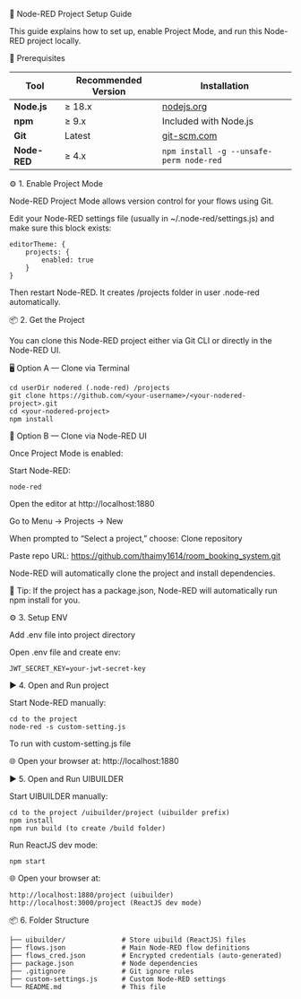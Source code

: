 🧠 Node-RED Project Setup Guide

This guide explains how to set up, enable Project Mode, and run this Node-RED project locally.

🚀 Prerequisites

| Tool         | Recommended Version | Installation                            |
| ------------ | ------------------- | --------------------------------------- |
| **Node.js**  | ≥ 18.x              | [nodejs.org](https://nodejs.org)        |
| **npm**      | ≥ 9.x               | Included with Node.js                   |
| **Git**      | Latest              | [git-scm.com](https://git-scm.com)      |
| **Node-RED** | ≥ 4.x               | `npm install -g --unsafe-perm node-red` |

⚙️ 1. Enable Project Mode

Node-RED Project Mode allows version control for your flows using Git.

Edit your Node-RED settings file (usually in ~/.node-red/settings.js) and make sure this block exists:

    editorTheme: {
        projects: {
            enabled: true
        }
    }

Then restart Node-RED. It creates /projects folder in user .node-red automatically.

📦 2. Get the Project

You can clone this Node-RED project either via Git CLI or directly in the Node-RED UI.

🖥️ Option A — Clone via Terminal

    cd userDir nodered (.node-red) /projects
    git clone https://github.com/<your-username>/<your-nodered-project>.git
    cd <your-nodered-project>
    npm install

🧠 Option B — Clone via Node-RED UI

Once Project Mode is enabled:

Start Node-RED: 
    
    node-red


Open the editor at http://localhost:1880

Go to Menu -> Projects -> New

When prompted to “Select a project,” choose: Clone repository

Paste repo URL:
https://github.com/thaimy1614/room_booking_system.git

Node-RED will automatically clone the project and install dependencies.

💬 Tip: If the project has a package.json, Node-RED will automatically run npm install for you.

⚙️ 3. Setup ENV

Add .env file into project directory

Open .env file and create env:

    JWT_SECRET_KEY=your-jwt-secret-key

▶️ 4. Open and Run project

Start Node-RED manually:

    cd to the project
    node-red -s custom-setting.js 

To run with custom-setting.js file

🌐 Open your browser at: http://localhost:1880

▶️ 5. Open and Run UIBUILDER

Start UIBUILDER manually:

    cd to the project /uibuilder/project (uibuilder prefix)
    npm install
    npm run build (to create /build folder)

Run ReactJS dev mode:

    npm start

🌐 Open your browser at: 
    
    http://localhost:1880/project (uibuilder)
    http://localhost:3000/project (ReactJS dev mode)

📦 6. Folder Structure

    ├── uibuilder/              # Store uibuild (ReactJS) files
    ├── flows.json              # Main Node-RED flow definitions
    ├── flows_cred.json         # Encrypted credentials (auto-generated)
    ├── package.json            # Node dependencies
    ├── .gitignore              # Git ignore rules
    ├── custom-settings.js      # Custom Node-RED settings
    └── README.md               # This file

